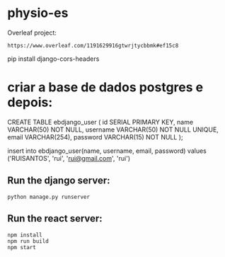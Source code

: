 # physio-es

Overleaf project:
```
https://www.overleaf.com/1191629916gtwrjtycbbmk#ef15c8
```


pip install django-cors-headers



# criar a base de dados postgres e depois:

CREATE TABLE ebdjango_user (
    id SERIAL PRIMARY KEY,
    name VARCHAR(50) NOT NULL,
    username VARCHAR(50) NOT NULL UNIQUE,
    email VARCHAR(254),
    password VARCHAR(15) NOT NULL
);


insert into ebdjango_user(name, username, email, password) values ('RUISANTOS', 'rui', 'rui@gmail.com', 'rui')





## Run the django server:
```
python manage.py runserver
```

## Run the react server: 
```
npm install  
npm run build
npm start
```
